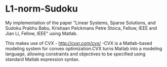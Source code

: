 # L1-norm-Sudoku
My implementation of the paper  "Linear Systems, Sparse Solutions, and Sudoku Prabhu Babu, Kristiaan Pelckmans
 Petre Stoica, Fellow, IEEE and Jian Li, Fellow, IEEE" using Matlab.


This makes use of CVX - http://cvxr.com/cvx/ -CVX is a Matlab-based modeling system for convex optimization.CVX turns Matlab into a modeling language,
allowing constraints and objectives to be specified using standard Matlab expression syntax. 
